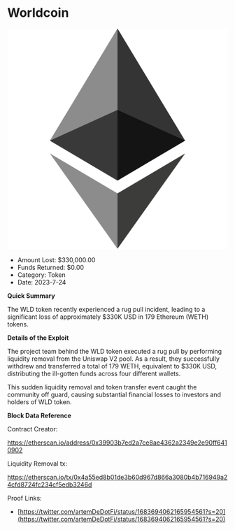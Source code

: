# Worldcoin
![Worldcoin](/rektimages/Worldcoin-Rug-Pull.png)
- Amount Lost: $330,000.00
- Funds Returned: $0.00
- Category: Token
- Date: 2023-7-24

**Quick Summary**

The WLD token recently experienced a rug pull incident, leading to a significant loss of approximately $330K USD in 179 Ethereum (WETH) tokens.

  


 **Details of the Exploit**

The project team behind the WLD token executed a rug pull by performing liquidity removal from the Uniswap V2 pool. As a result, they successfully withdrew and transferred a total of 179 WETH, equivalent to $330K  USD, distributing the ill-gotten funds across four different wallets.

  


This sudden liquidity removal and token transfer event caught the community off guard, causing substantial financial losses to investors and holders of WLD token.

  


 **Block Data Reference**

Contract Creator:

https://etherscan.io/address/0x39903b7ed2a7ce8ae4362a2349e2e90ff6410902

Liquidity Removal tx:

https://etherscan.io/tx/0x4a55ed8b01de3b60d967d866a3080b4b716949a24cfd8724fc234cf5edb3246d


Proof Links:
- [https://twitter.com/artemDeDotFi/status/1683694062165954561?s=20](https://twitter.com/artemDeDotFi/status/1683694062165954561?s=20)


